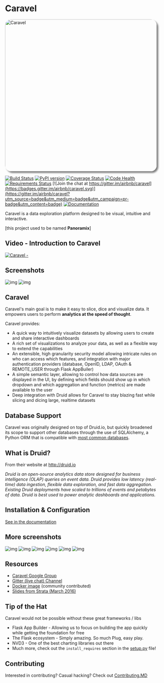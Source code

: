Caravel
=========
<img src="http://i.imgur.com/H0Kyvyi.jpg" style="border-radius: 20px; box-shadow:5px 5px 5px gray;" alt="Caravel" width="500"/>

[![Build Status](https://travis-ci.org/airbnb/caravel.svg?branch=master)](https://travis-ci.org/airbnb/caravel)
[![PyPI version](https://badge.fury.io/py/caravel.svg)](https://badge.fury.io/py/caravel)
[![Coverage Status](https://coveralls.io/repos/airbnb/caravel/badge.svg?branch=master&service=github)](https://coveralls.io/github/airbnb/caravel?branch=master)
[![Code Health](https://landscape.io/github/airbnb/caravel/master/landscape.svg?style=flat)](https://landscape.io/github/airbnb/caravel/master)
[![Requirements Status](https://requires.io/github/airbnb/caravel/requirements.svg?branch=master)](https://requires.io/github/airbnb/caravel/requirements/?branch=master)
[![Join the chat at https://gitter.im/airbnb/caravel](https://badges.gitter.im/airbnb/caravel.svg)](https://gitter.im/airbnb/caravel?utm_source=badge&utm_medium=badge&utm_campaign=pr-badge&utm_content=badge)
[![Documentation](https://img.shields.io/badge/docs-airbnb.io-blue.svg)](http://airbnb.io/caravel/)

Caravel is a data exploration platform designed to be visual, intuitive
and interactive.

[this project used to be named **Panoramix**]


Video - Introduction to Caravel
---------------------------------
[![Caravel - ](http://img.youtube.com/vi/3Txm_nj_R7M/0.jpg)](http://www.youtube.com/watch?v=3Txm_nj_R7M)

Screenshots
------------
![img](http://i.imgur.com/JRbTnTx.png)
![img](http://i.imgur.com/4wRtxwb.png)

Caravel
---------
Caravel's main goal is to make it easy to slice, dice and visualize data.
It empowers users to perform **analytics at the speed of thought**.

Caravel provides:
* A quick way to intuitively visualize datasets by allowing users to create
    and share interactive dashboards
* A rich set of visualizations to analyze your data, as well as a flexible
    way to extend the capabilities
* An extensible, high granularity security model allowing intricate rules
    on who can access which features, and integration with major
    authentication providers (database, OpenID, LDAP, OAuth & REMOTE_USER
    through Flask AppBuiler)
* A simple semantic layer, allowing to control how data sources are
    displayed in the UI, by defining which fields should show up in
    which dropdown and which aggregation and function (metrics) are
    made available to the user
* Deep integration with Druid allows for Caravel to stay blazing fast while
    slicing and dicing large, realtime datasets


Database Support
----------------

Caravel was originally designed on top of Druid.io, but quickly broadened
its scope to support other databases through the use of SQLAlchemy, a Python
ORM that is compatible with
[most common databases](http://docs.sqlalchemy.org/en/rel_1_0/core/engines.html).


What is Druid?
-------------
From their website at http://druid.io

*Druid is an open-source analytics data store designed for
business intelligence (OLAP) queries on event data. Druid provides low
latency (real-time) data ingestion, flexible data exploration,
and fast data aggregation. Existing Druid deployments have scaled to
trillions of events and petabytes of data. Druid is best used to
power analytic dashboards and applications.*


Installation & Configuration
----------------------------

[See in the documentation](http://airbnb.io/caravel/installation.html)


More screenshots
----------------

![img](http://i.imgur.com/MAFZTtU.png)
![img](http://i.imgur.com/xcy1QjN.png)
![img](http://i.imgur.com/RWqA8ly.png)
![img](http://i.imgur.com/D2kZL7q.png)
![img](http://i.imgur.com/0UPTK61.png)
![img](http://i.imgur.com/ahHoCuS.png)


Resources
-------------
* [Caravel Google Group](https://groups.google.com/forum/#!forum/airbnb_caravel)
* [Gitter (live chat) Channel](https://gitter.im/airbnb/caravel)
* [Docker image](https://hub.docker.com/r/kochalex/caravel/) (community contributed)
* [Slides from Strata (March 2016)](https://drive.google.com/open?id=0B5PVE0gzO81oOVJkdF9aNkJMSmM)


Tip of the Hat
--------------

Caravel would not be possible without these great frameworks / libs

* Flask App Builder - Allowing us to focus on building the app quickly while
getting the foundation for free
* The Flask ecosystem - Simply amazing. So much Plug, easy play.
* NVD3 - One of the best charting libraries out there
* Much more, check out the `install_requires` section in the [setup.py](https://github.com/airbnb/caravel/blob/master/setup.py) file!


Contributing
------------

Interested in contributing? Casual hacking? Check out  [Contributing.MD](https://github.com/airbnb/caravel/blob/master/CONTRIBUTING.md)

